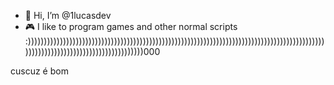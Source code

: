 - 👋 Hi, I’m @1lucasdev
- 🎮 I like to program games and other normal scripts
:))))))))))))))))))))))))))))))))))))))))))))))))))))))))))))))))))))))))))))))))))))))))))))))))))))))))))))))))))))))))))))))))))000

<!---
1lucasdev/1lucasdev is a ✨ special ✨ repository because its `README.md` (this file) appears on your GitHub profile.
You can click the Preview link to take a look at your changes.
--->


cuscuz é bom
